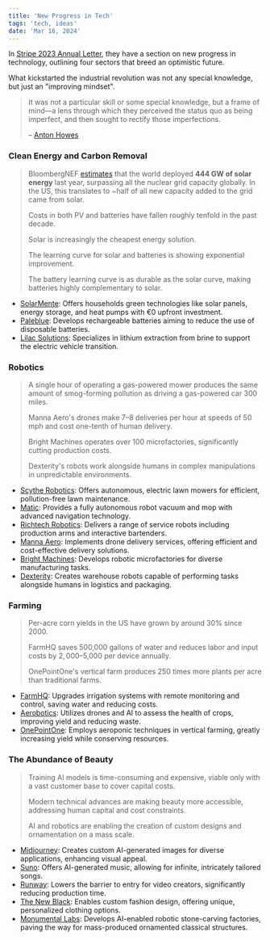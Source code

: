 ```yaml
---
title: 'New Progress in Tech'
tags: 'tech, ideas'
date: 'Mar 16, 2024'
---
```


In [Stripe 2023 Annual Letter](https://assets.ctfassets.net/fzn2n1nzq965/1gMd12owbzJaSe4Y560OEJ/2a1dd409beabd1b4796a907554425b45/Stripe_2023_annual_letter.pdf), they have a section on new progress in technology, outlining four sectors that breed an optimistic future.

What kickstarted the industrial revolution was not any special knowledge, but just an "improving mindset".

> It was not a particular skill or some special knowledge, but a frame of mind—a lens through which they perceived the status quo as being imperfect, and then sought to rectify those imperfections.
>
> – [Anton Howes](https://www.antonhowes.com/uploads/2/1/0/8/21082490/spread_of_improvement_working_paper.pdf)

### Clean Energy and Carbon Removal

> BloombergNEF [estimates](https://www.pv-magazine.com/2024/02/20/bloombergnef-says-global-pv-installations-could-hit-574-gw-this-year/#:~:text=It%20said%20that%20new%20solar,and%20722%20GW%20in%202028.) that the world deployed **444 GW of solar energy** last year, surpassing all the nuclear grid capacity globally. In the US, this translates to ~half of all new capacity added to the grid came from solar.
>
> Costs in both PV and batteries have fallen roughly tenfold in the past decade.
>
> Solar is increasingly the cheapest energy solution.
>
> The learning curve for solar and batteries is showing exponential improvement.
>
> The battery learning curve is as durable as the solar curve, making batteries highly complementary to solar.

- [SolarMente](https://solarmente.es/en/homepage/): Offers households green technologies like solar panels, energy storage, and heat pumps with €0 upfront investment.
- [Paleblue](https://paleblueearth.com): Develops rechargeable batteries aiming to reduce the use of disposable batteries.
- [Lilac Solutions](https://lilacsolutions.com): Specializes in lithium extraction from brine to support the electric vehicle transition.

### Robotics

> A single hour of operating a gas-powered mower produces the same amount of smog-forming pollution as driving a gas-powered car 300 miles.
>
> Manna Aero's drones make 7–8 deliveries per hour at speeds of 50 mph and cost one-tenth of human delivery.
>
> Bright Machines operates over 100 microfactories, significantly cutting production costs.
>
> Dexterity's robots work alongside humans in complex manipulations in unpredictable environments.

- [Scythe Robotics](https://www.scytherobotics.com): Offers autonomous, electric lawn mowers for efficient, pollution-free lawn maintenance.
- [Matic](https://maticrobots.com/): Provides a fully autonomous robot vacuum and mop with advanced navigation technology.
- [Richtech Robotics](https://www.richtechrobotics.com): Delivers a range of service robots including production arms and interactive bartenders.
- [Manna Aero](https://www.manna.aero/): Implements drone delivery services, offering efficient and cost-effective delivery solutions.
- [Bright Machines](https://www.brightmachines.com): Develops robotic microfactories for diverse manufacturing tasks.
- [Dexterity](https://www.dexterity.ai): Creates warehouse robots capable of performing tasks alongside humans in logistics and packaging.

### Farming

> Per-acre corn yields in the US have grown by around 30% since 2000.
>
> FarmHQ saves 500,000 gallons of water and reduces labor and input costs by $2,000–$5,000 per device annually.
>
> OnePointOne's vertical farm produces 250 times more plants per acre than traditional farms.

- [FarmHQ](https://www.farmhq.com): Upgrades irrigation systems with remote monitoring and control, saving water and reducing costs.
- [Aerobotics](https://www.aerobotics.com): Utilizes drones and AI to assess the health of crops, improving yield and reducing waste.
- [OnePointOne](https://www.onepointone.com): Employs aeroponic techniques in vertical farming, greatly increasing yield while conserving resources.

### The Abundance of Beauty

> Training AI models is time-consuming and expensive, viable only with a vast customer base to cover capital costs.
>
> Modern technical advances are making beauty more accessible, addressing human capital and cost constraints.
>
> AI and robotics are enabling the creation of custom designs and ornamentation on a mass scale.

- [Midjourney](https://www.midjourney.com): Creates custom AI-generated images for diverse applications, enhancing visual appeal.
- [Suno](https://www.suno.com): Offers AI-generated music, allowing for infinite, intricately tailored songs.
- [Runway](https://www.runwayml.com): Lowers the barrier to entry for video creators, significantly reducing production time.
- [The New Black](https://www.thenewblack.com): Enables custom fashion design, offering unique, personalized clothing options.
- [Monumental Labs](https://www.monumentallabs.co/): Develops AI-enabled robotic stone-carving factories, paving the way for mass-produced ornamented classical structures.
